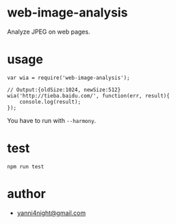 # web-image-analysis

Analyze JPEG on web pages.

# usage

```
var wia = require('web-image-analysis');

// Output:{oldSize:1024, newSize:512}
wia('http://tieba.baidu.com/', function(err, result){
    console.log(result);
});
```

You have to run with `--harmony`.

# test

    npm run test

# author
 - <yanni4night@gmail.com>
